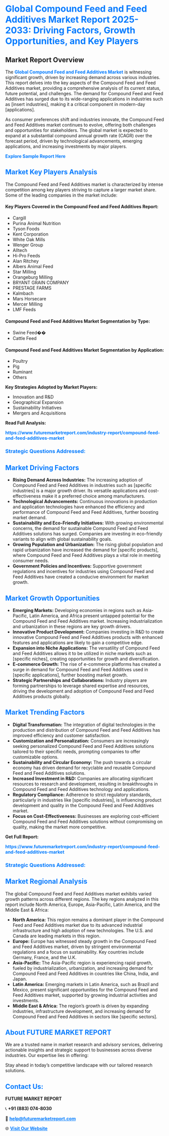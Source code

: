 <h1 style="color: #007BFF;">Global Compound Feed and Feed Additives Market Report 2025-2033: Driving Factors, Growth Opportunities, and Key Players</h1>

<section id="overview">
<h2>Market Report Overview</h2>
<p>The <a href="https://www.futuremarketreport.com/industry-report/compound-feed-and-feed-additives-market" style="color: #007BFF; text-decoration: none;"><strong>Global Compound Feed and Feed Additives Market</strong></a> is witnessing significant growth, driven by increasing demand across various industries. This report delves into the key aspects of the Compound Feed and Feed Additives market, providing a comprehensive analysis of its current status, future potential, and challenges. The demand for Compound Feed and Feed Additives has surged due to its wide-ranging applications in industries such as [insert industries], making it a critical component in modern-day [applications].</p>
<p>As consumer preferences shift and industries innovate, the Compound Feed and Feed Additives market continues to evolve, offering both challenges and opportunities for stakeholders. The global market is expected to expand at a substantial compound annual growth rate (CAGR) over the forecast period, driven by technological advancements, emerging applications, and increasing investments by major players.</p>
</section>

<section id="overview">
<p><a href="https://www.futuremarketreport.com/request-sample/reportId=108457" style="color: #007BFF; text-decoration: none;"><strong>Explore Sample Report Here</strong></a></p>
</section>

<section id="key-players">
<h2 style="color: #007BFF;">Market Key Players Analysis</h2>
<p>The Compound Feed and Feed Additives market is characterized by intense competition among key players striving to capture a larger market share. Some of the leading companies in the market include:</p>
<h4>Key Players Covered in the Compound Feed and Feed Additives Report:</h4>
<ul><li>Cargill</li><li>Purina Animal Nutrition</li><li>Tyson Foods</li><li>Kent Corporation</li><li>White Oak Mills</li><li>Wenger Group</li><li>Alltech</li><li>Hi-Pro Feeds</li><li>Alan Ritchey</li><li>Albers Animal Feed</li><li>Star Milling</li><li>Orangeburg Milling</li><li>BRYANT GRAIN COMPANY</li><li>PRESTAGE FARMS</li><li>Kalmbach</li><li>Mars Horsecare</li><li>Mercer Milling</li><li>LMF Feeds</li></ul>
<h4>Compound Feed and Feed Additives Market Segmentation by Type:</h4>
<ul><li>Swine Feed��</li><li>Cattle Feed</li></ul>

<h4>Compound Feed and Feed Additives Market Segmentation by Application:</h4>
<ul><li>Poultry</li><li>Pig</li><li>Ruminant</li><li>Others</li></ul>
<p><strong>Key Strategies Adopted by Market Players:</strong></p>
<ul>
<li>Innovation and R&D</li>
<li>Geographical Expansion</li>
<li>Sustainability Initiatives</li>
<li>Mergers and Acquisitions</li>
</ul>
</section>

<section>
<p><strong>Read Full Analysis: </strong></p><a href="https://www.futuremarketreport.com/industry-report/compound-feed-and-feed-additives-market" style="color: #007BFF; text-decoration: none;"><strong>https://www.futuremarketreport.com/industry-report/compound-feed-and-feed-additives-market</strong></a>
<h3 style="color: #007BFF;">Strategic Questions Addressed:</h3>
</section>

<section id="driving-factors">
<h2 style="color: #007BFF;">Market Driving Factors</h2>
<ul>
<li><strong>Rising Demand Across Industries:</strong> The increasing adoption of Compound Feed and Feed Additives in industries such as [specific industries] is a major growth driver. Its versatile applications and cost-effectiveness make it a preferred choice among manufacturers.</li>
<li><strong>Technological Advancements:</strong> Continuous innovations in production and application technologies have enhanced the efficiency and performance of Compound Feed and Feed Additives, further boosting market demand.</li>
<li><strong>Sustainability and Eco-Friendly Initiatives:</strong> With growing environmental concerns, the demand for sustainable Compound Feed and Feed Additives solutions has surged. Companies are investing in eco-friendly variants to align with global sustainability goals.</li>
<li><strong>Growing Population and Urbanization:</strong> The rising global population and rapid urbanization have increased the demand for [specific products], where Compound Feed and Feed Additives plays a vital role in meeting consumer needs.</li>
<li><strong>Government Policies and Incentives:</strong> Supportive government regulations and incentives for industries using Compound Feed and Feed Additives have created a conducive environment for market growth.</li>
</ul>
</section>

<section id="growth-opportunities">
<h2 style="color: #007BFF;">Market Growth Opportunities</h2>
<ul>
<li><strong>Emerging Markets:</strong> Developing economies in regions such as Asia-Pacific, Latin America, and Africa present untapped potential for the Compound Feed and Feed Additives market. Increasing industrialization and urbanization in these regions are key growth drivers.</li>
<li><strong>Innovative Product Development:</strong> Companies investing in R&D to create innovative Compound Feed and Feed Additives products with enhanced features and applications are likely to gain a competitive edge.</li>
<li><strong>Expansion into Niche Applications:</strong> The versatility of Compound Feed and Feed Additives allows it to be utilized in niche markets such as [specific niches], creating opportunities for growth and diversification.</li>
<li><strong>E-commerce Growth:</strong> The rise of e-commerce platforms has created a surge in demand for Compound Feed and Feed Additives used in [specific applications], further boosting market growth.</li>
<li><strong>Strategic Partnerships and Collaborations:</strong> Industry players are forming partnerships to leverage shared expertise and resources, driving the development and adoption of Compound Feed and Feed Additives products globally.</li>
</ul>
</section>

<section id="trending-factors">
<h2 style="color: #007BFF;">Market Trending Factors</h2>
<ul>
<li><strong>Digital Transformation:</strong> The integration of digital technologies in the production and distribution of Compound Feed and Feed Additives has improved efficiency and customer satisfaction.</li>
<li><strong>Customization and Personalization:</strong> Consumers are increasingly seeking personalized Compound Feed and Feed Additives solutions tailored to their specific needs, prompting companies to offer customizable options.</li>
<li><strong>Sustainability and Circular Economy:</strong> The push towards a circular economy has driven demand for recyclable and reusable Compound Feed and Feed Additives solutions.</li>
<li><strong>Increased Investment in R&D:</strong> Companies are allocating significant resources to research and development, resulting in breakthroughs in Compound Feed and Feed Additives technology and applications.</li>
<li><strong>Regulatory Compliance:</strong> Adherence to strict regulatory standards, particularly in industries like [specific industries], is influencing product development and quality in the Compound Feed and Feed Additives market.</li>
<li><strong>Focus on Cost-Effectiveness:</strong> Businesses are exploring cost-efficient Compound Feed and Feed Additives solutions without compromising on quality, making the market more competitive.</li>
</ul>
</section>

<section>
<p><strong>Get Full Report: </strong></p><a href="https://www.futuremarketreport.com/industry-report/compound-feed-and-feed-additives-market" style="color: #007BFF; text-decoration: none;"><strong>https://www.futuremarketreport.com/industry-report/compound-feed-and-feed-additives-market</strong></a>
<h3 style="color: #007BFF;">Strategic Questions Addressed:</h3>
</section>


<section id="regional-analysis">
<h2 style="color: #007BFF;">Market Regional Analysis</h2>
<p>The global Compound Feed and Feed Additives market exhibits varied growth patterns across different regions. The key regions analyzed in this report include North America, Europe, Asia-Pacific, Latin America, and the Middle East & Africa:</p>
<ul>
<li><strong>North America:</strong> This region remains a dominant player in the Compound Feed and Feed Additives market due to its advanced industrial infrastructure and high adoption of new technologies. The U.S. and Canada are leading markets in this region.</li>
<li><strong>Europe:</strong> Europe has witnessed steady growth in the Compound Feed and Feed Additives market, driven by stringent environmental regulations and a focus on sustainability. Key countries include Germany, France, and the U.K.</li>
<li><strong>Asia-Pacific:</strong> The Asia-Pacific region is experiencing rapid growth, fueled by industrialization, urbanization, and increasing demand for Compound Feed and Feed Additives in countries like China, India, and Japan.</li>
<li><strong>Latin America:</strong> Emerging markets in Latin America, such as Brazil and Mexico, present significant opportunities for the Compound Feed and Feed Additives market, supported by growing industrial activities and investments.</li>
<li><strong>Middle East & Africa:</strong> The region’s growth is driven by expanding industries, infrastructure development, and increasing demand for Compound Feed and Feed Additives in sectors like [specific sectors].</li>
</ul>
</section>

<footer>
<h2 style="color: #007BFF;">About FUTURE MARKET REPORT</h2>
<p>We are a trusted name in market research and advisory services, delivering actionable insights and strategic support to businesses across diverse industries. Our expertise lies in offering:</p>

<p>Stay ahead in today’s competitive landscape with our tailored research solutions.</p>

<h2 style="color: #007BFF;">Contact Us:</h2>
<p><strong>FUTURE MARKET REPORT</strong></p>
<p>📞 <strong>+91 (883) 074-8030</strong></p>
<p>📧 <strong><a href="mailto:help@futuremarketreport.com" style="color: #007BFF;">help@futuremarketreport.com</a></strong></p>
<p>🌐 <strong><a href="https://www.futuremarketreport.com/" style="color: #007BFF;">Visit Our Website</a></strong></p>
</footer>